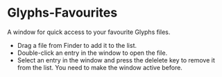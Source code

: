 # Glyphs-Favourites

A window for quick access to your favourite Glyphs files.

- Drag a file from Finder to add it to the list.
- Double-click an entry in the window to open the file.
- Select an entry in the window and press the delelete key to remove it from the list. You need to make the window active before.
